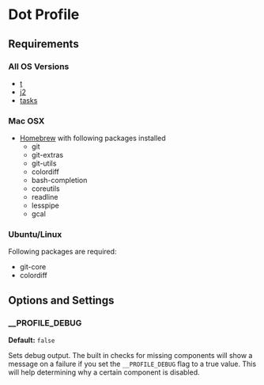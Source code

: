 Dot Profile
===========

Requirements
------------

### All OS Versions

* [t](http://stevelosh.com/projects/t/)
* [j2](https://github.com/rupa/j2)
* [tasks](https://github.com/MitMaro/tasks)

### Mac OSX

* [Homebrew](http://mxcl.github.com/homebrew/) with following packages installed
    * git
    * git-extras
    * git-utils
    * colordiff
    * bash-completion
    * coreutils
    * readline
    * lesspipe
    * gcal

### Ubuntu/Linux

Following packages are required:

* git-core
* colordiff

Options and Settings
------------------
### __PROFILE_DEBUG

**Default:** `false`

Sets debug output. The built in checks for missing components will show a message on a failure if
you set the `__PROFILE_DEBUG` flag to a true value. This will help determining
why a certain component is disabled.
